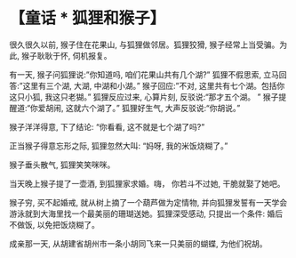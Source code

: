 # 【童话 * 狐狸和猴子】

很久很久以前, 猴子住在花果山, 与狐狸做邻居。狐狸狡猾, 猴子经常上当受骗。为此, 猴子耿耿于怀, 伺机报复。

有一天, 猴子问狐狸说:”你知道吗, 咱们花果山共有几个湖?” 狐狸不假思索, 立马回答:”这里有三个湖, 大湖, 中湖和小湖。” 
猴子回应:”不对, 这里共有七个湖。包括你这只小狐, 我这只老猢。” 狐狸反应过来, 心算片刻, 反驳说:“那才五个湖。 ” 猴子提醒道:“你爱胡闹, 这就六个湖了。” 狐狸好生气, 大声反驳说:“你胡说。”

猴子洋洋得意, 下了结论: “你看看, 这不就是七个湖了吗?”

正当猴子得意忘形之际, 狐狸忽然大叫: “妈呀, 我的米饭烧糊了。”

猴子垂头散气, 狐狸笑笑咪咪。

当天晚上猴子提了一壶酒, 到狐狸家求婚。嗨， 你若斗不过她, 干脆就娶了她吧。

猴子穷, 买不起婚戒, 就从树上摘了一个葫芦做为定情物, 并向狐狸发誓有一天学会游泳就到大海里找一个最美丽的珊瑚送她。狐狸深受感动, 只提出一个条件: 婚后不做饭, 以免把饭烧糊了。

成亲那一天, 从胡建省胡州市一条小胡同飞来一只美丽的蝴蝶, 为他们祝胡。
 
